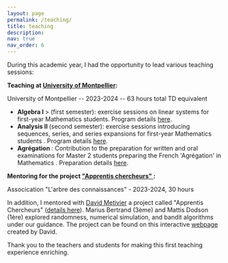 ```yaml
---
layout: page
permalink: /teaching/
title: teaching 
description: 
nav: true
nav_order: 6
---
```


<p>During this academic year, I had the opportunity to lead various teaching sessions:</p>

<p> <strong> Teaching at <a href="https://maths-fds.edu.umontpellier.fr/">University of Montpellier</a>: </strong> </p>
<p>University of Montpellier -- 2023-2024 -- 63 hours total TD equivalent
<ul>
  <li> <strong> Algebra I </strong>> (first semester): exercise sessions on linear systems for first-year Mathematics students. Program details <a href="https://formations.umontpellier.fr/fr/formations/licence-XA/l1-portail-mathematiques-et-ses-applications-KNYL57V4/l1-mathematiques-et-ses-applications-LEO1YPFM/l1-maths-mineure-info-KNYL6D5Y/l1-porfil-mineure-info-choix-1-LEO2MUTM/algebre-i-systemes-lineaires-KO8DNX5L.html">here</a>.</li>
  
  <li> <strong> Analysis II </strong> (second semester): exercise sessions introducing sequences, series, and series expansions for first-year Mathematics students . Program details <a href="https://formations.umontpellier.fr/fr/formations/licence-XA/l1-portail-mathematiques-et-ses-applications-KNYL57V4/l1-mathematiques-et-ses-applications-LEO1YPFM/l1-maths-mineure-info-KNYL6D5Y/analyse-ii-suites-series-developpements-limites-KO8DO78J.html">here</a>.</li>
  
  <li> <strong> Agrégation </strong> : Contribution to the preparation for written and oral examinations for Master 2 students preparing the French 'Agrégation' in Mathematics . Preparation details <a href="https://formations.umontpellier.fr/fr/formations/master-XB/master-mathematiques-ME157//preparation-a-l-agregation-externe-de-mathematiques-prepa-agreg-PR500.html">here</a>.</li>
</ul>

<p> <strong> Mentoring for the project  <a href="https://arbre-des-connaissances-apsr.org/nos-actions/les-apprentis-chercheurs/"> "Apprentis chercheurs" </a>: </strong> </p>
 
<p> Assocication "L'arbre des connaissances" - 2023-2024, 30 hours </p>

<p>In addition, I mentored with <a href="https://davidmetivier.mistea.inrae.fr/">David Metivier</a> a project called "Apprentis Chercheurs" (<a href="https://arbre-des-connaissances-apsr.org/nos-actions/les-apprentis-chercheurs/">details here</a>). Marius Bertrand (3ème) and Mattis Dodson (1ère) explored randomness, numerical simulation, and bandit algorithms under our guidance. The project can be found on this interactive <a href="https://dmetivie.github.io/Pluto_export/pluto_apprentis_chercheur.html">webpage</a> created by David.</p>

<p>Thank you to the teachers and students for making this first teaching experience enriching.</p>
